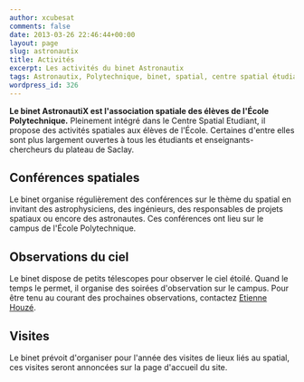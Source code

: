 ```yaml
---
author: xcubesat
comments: false
date: 2013-03-26 22:46:44+00:00
layout: page
slug: astronautix
title: Activités
excerpt: Les activités du binet Astronautix
tags: Astronautix, Polytechnique, binet, spatial, centre spatial étudiant, étudiant
wordpress_id: 326
---
```


**Le binet AstronautiX est l'association spatiale des élèves de l'École Polytechnique.** Pleinement intégré dans le Centre Spatial Etudiant, il propose des activités spatiales aux élèves de l'École. Certaines d'entre elles sont plus largement ouvertes à tous les étudiants et enseignants-chercheurs du plateau de Saclay.





## Conférences spatiales




Le binet organise régulièrement des conférences sur le thème du spatial en invitant des astrophysiciens, des ingénieurs, des responsables de projets spatiaux ou encore des astronautes. Ces conférences ont lieu sur le campus de l'École Polytechnique.





## Observations du ciel




Le binet dispose de petits télescopes pour observer le ciel étoilé. Quand le temps le permet, il organise des soirées d'observation sur le campus. Pour être tenu au courant des prochaines observations, contactez [Etienne Houzé](mailto:etienne.houze@polytechnique.edu).





## Visites




Le binet prévoit d'organiser pour l'année des visites de lieux liés au spatial, ces visites seront annoncées sur la page d'accueil du site.
